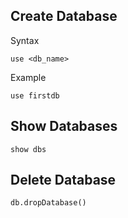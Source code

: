 ## Create Database

Syntax

```shell
use <db_name>
```



Example

```shell
use firstdb
```

## Show Databases

```shell
show dbs
```

## Delete Database

```shell
db.dropDatabase()
```





